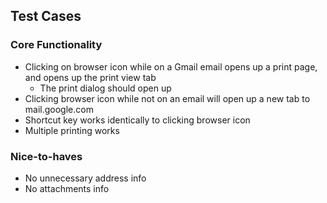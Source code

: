 ## Test Cases
### Core Functionality
- Clicking on browser icon while on a Gmail email opens up a print page, and opens up the print view tab
	- The print dialog should open up
- Clicking browser icon while not on an email will open up a new tab to mail.google.com
- Shortcut key works identically to clicking browser icon
- Multiple printing works

### Nice-to-haves
- No unnecessary address info
- No attachments info